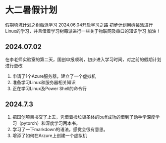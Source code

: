 # 大二暑假计划
假期填坑计划之树莓派学习
2024.06.04开启学习之路
初步计划用树莓派进行Linux的学习，并且借着学习树莓派进行一些关于物联网及串口的知识学习
加油！
## 2024.07.02
在李老师实验室的第二天，国创申报顺利，初步进入学习时间，对之前的假期计划进行更改
1. 申请了1个Azure服务器，建立了一个虚拟机
2. 准备学习Linux和服务器相关知识
3. 正在学习Linux及Power Shell的命令行
## 2024.7.3
1.  把国创项目书交了上去，凭借着捡垃圾圣体的buff成功的借到了动手学深度学习（pytorch）和深度学习两本书。
2.  学习了一下markdown的语法，感觉会很有意思。
3.  增添了如何在Arzure上创建一个虚拟机
